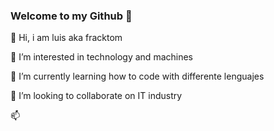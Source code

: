### Welcome to my Github 🔭

<!--
**Fracktom/Fracktom** is a ✨ _special_ ✨ repository because its `README.md` (this file) appears on your GitHub profile.

Here are some ideas to get you started:

- 🔭 I’m currently working on ...
- 🌱 I’m currently learning ...
- 👯 I’m looking to collaborate on ...
- 🤔 I’m looking for help with ...
- 💬 Ask me about ...
- 📫 How to reach me: ...
- 😄 Pronouns: ...
- ⚡ Fun fact: ...
-->
👋 Hi, i am luis aka fracktom

👀 I’m interested in technology and machines

🌱 I’m currently learning how to code with differente lenguajes

💞️ I’m looking to collaborate on IT industry

📫
